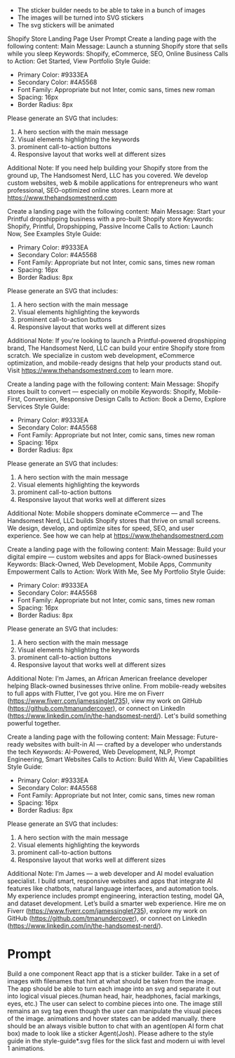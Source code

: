 - The sticker builder needs to be able to take in a bunch of images
- The images will be turned into SVG stickers
- The svg stickers will be animated

Shopify Store Landing Page User Prompt
Create a landing page with the following content:
Main Message: Launch a stunning Shopify store that sells while you sleep
Keywords: Shopify, eCommerce, SEO, Online Business
Calls to Action: Get Started, View Portfolio
Style Guide:
- Primary Color: #9333EA
- Secondary Color: #4A5568
- Font Family: Appropriate but not Inter, comic sans, times new roman
- Spacing: 16px
- Border Radius: 8px

Please generate an SVG that includes:
1. A hero section with the main message
2. Visual elements highlighting the keywords
3. prominent call-to-action buttons
4. Responsive layout that works well at different sizes

Additional Note:
If you need help building your Shopify store from the ground up, The Handsomest Nerd, LLC has you covered. We develop custom websites, web & mobile applications for entrepreneurs who want professional, SEO-optimized online stores. Learn more at https://www.thehandsomestnerd.com

Create a landing page with the following content:
Main Message: Start your Printful dropshipping business with a pro-built Shopify store
Keywords: Shopify, Printful, Dropshipping, Passive Income
Calls to Action: Launch Now, See Examples
Style Guide:
- Primary Color: #9333EA
- Secondary Color: #4A5568
- Font Family: Appropriate but not Inter, comic sans, times new roman
- Spacing: 16px
- Border Radius: 8px

Please generate an SVG that includes:
1. A hero section with the main message
2. Visual elements highlighting the keywords
3. prominent call-to-action buttons
4. Responsive layout that works well at different sizes

Additional Note:
If you're looking to launch a Printful-powered dropshipping brand, The Handsomest Nerd, LLC can build your entire Shopify store from scratch. We specialize in custom web development, eCommerce optimization, and mobile-ready designs that help your products stand out. Visit https://www.thehandsomestnerd.com to learn more.

Create a landing page with the following content:
Main Message: Shopify stores built to convert — especially on mobile
Keywords: Shopify, Mobile-First, Conversion, Responsive Design
Calls to Action: Book a Demo, Explore Services
Style Guide:
- Primary Color: #9333EA
- Secondary Color: #4A5568
- Font Family: Appropriate but not Inter, comic sans, times new roman
- Spacing: 16px
- Border Radius: 8px

Please generate an SVG that includes:
1. A hero section with the main message
2. Visual elements highlighting the keywords
3. prominent call-to-action buttons
4. Responsive layout that works well at different sizes

Additional Note:
Mobile shoppers dominate eCommerce — and The Handsomest Nerd, LLC builds Shopify stores that thrive on small screens. We design, develop, and optimize sites for speed, SEO, and user experience. See how we can help at https://www.thehandsomestnerd.com

Create a landing page with the following content:
Main Message: Build your digital empire — custom websites and apps for Black-owned businesses
Keywords: Black-Owned, Web Development, Mobile Apps, Community Empowerment
Calls to Action: Work With Me, See My Portfolio
Style Guide:
- Primary Color: #9333EA
- Secondary Color: #4A5568
- Font Family: Appropriate but not Inter, comic sans, times new roman
- Spacing: 16px
- Border Radius: 8px

Please generate an SVG that includes:
1. A hero section with the main message
2. Visual elements highlighting the keywords
3. prominent call-to-action buttons
4. Responsive layout that works well at different sizes

Additional Note:
I’m James, an African American freelance developer helping Black-owned businesses thrive online. From mobile-ready websites to full apps with Flutter, I’ve got you. Hire me on Fiverr (https://www.fiverr.com/jamessinglet735), view my work on GitHub (https://github.com/tmanundercover), or connect on LinkedIn (https://www.linkedin.com/in/the-handsomest-nerd/). Let's build something powerful together.

Create a landing page with the following content:
Main Message: Future-ready websites with built-in AI — crafted by a developer who understands the tech
Keywords: AI-Powered, Web Development, NLP, Prompt Engineering, Smart Websites
Calls to Action: Build With AI, View Capabilities
Style Guide:
- Primary Color: #9333EA
- Secondary Color: #4A5568
- Font Family: Appropriate but not Inter, comic sans, times new roman
- Spacing: 16px
- Border Radius: 8px

Please generate an SVG that includes:
1. A hero section with the main message
2. Visual elements highlighting the keywords
3. prominent call-to-action buttons
4. Responsive layout that works well at different sizes

Additional Note:
I’m James — a web developer and AI model evaluation specialist. I build smart, responsive websites and apps that integrate AI features like chatbots, natural language interfaces, and automation tools. My experience includes prompt engineering, interaction testing, model QA, and dataset development. Let’s build a smarter web experience. Hire me on Fiverr (https://www.fiverr.com/jamessinglet735), explore my work on GitHub (https://github.com/tmanundercover), or connect on LinkedIn (https://www.linkedin.com/in/the-handsomest-nerd/).


# Prompt
Build a one component React app that is a sticker builder. Take in a set of images with filenames that hint at what should be taken from the image.
The app should be able to turn each image into an svg and separate it out into logical visual pieces.(human head, hair, headphones, facial markings, eyes, etc.) 
The user can select to combine pieces into one. 
The image still remains an svg tag even though the user can manipulate the visual pieces of the image.
animations and hover states can be added manually. there should be an always visible button to chat with an agent(open AI form chat box) made to look like a sticker Agent(Josh).
Please adhere to the style guide in the style-guide*.svg files for the slick fast and modern ui with level 1 animations.

